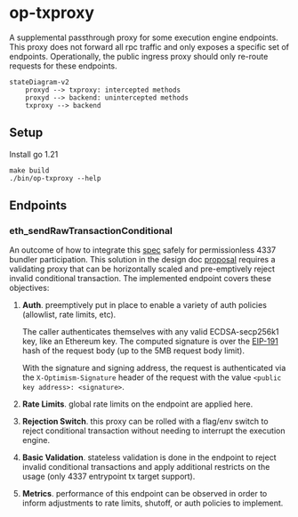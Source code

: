 # op-txproxy

A supplemental passthrough proxy for some execution engine endpoints. This proxy does not forward all rpc traffic and only exposes a specific set of endpoints.
Operationally, the public ingress proxy should  only re-route requests for these endpoints.

```mermaid
stateDiagram-v2
    proxyd --> txproxy: intercepted methods
    proxyd --> backend: unintercepted methods
    txproxy --> backend
```

## Setup
Install go 1.21
```
make build
./bin/op-txproxy --help
```

## Endpoints

### eth_sendRawTransactionConditional

An outcome of how to integrate this [spec](https://notes.ethereum.org/@yoav/SkaX2lS9j) safely for permissionless 4337 bundler participation. This solution in the design doc [proposal](https://github.com/ethereum-optimism/design-docs/blob/main/ecosystem/sendRawTransactionConditional/proposal.md)
requires a validating proxy that can be horizontally scaled and pre-emptively reject invalid conditional transaction. The implemented endpoint covers
these objectives:
1. **Auth**. preemptively put in place to enable a variety of auth policies (allowlist, rate limits, etc).

    The caller authenticates themselves with any valid ECDSA-secp256k1 key, like an Ethereum key. The computed signature is over the [EIP-191](https://eips.ethereum.org/EIPS/eip-191) hash of the request body (up to the 5MB request body limit).

    With the signature and signing address, the request is authenticated via the `X-Optimism-Signature` header of the request with the value `<public key address>: <signature>`.

2. **Rate Limits**. global rate limits on the endpoint are applied here.
2. **Rejection Switch**. this proxy can be rolled with a flag/env switch to reject conditional transaction without needing to interrupt the execution engine.
3. **Basic Validation**. stateless validation is done in the endpoint to reject invalid conditional transactions and apply additional restricts on the usage (only 4337 entrypoint tx target support).
4. **Metrics**. performance of this endpoint can be observed in order to inform adjustments to rate limits, shutoff, or auth policies to implement.
